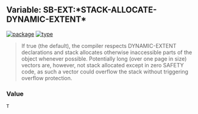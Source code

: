 ## Variable: SB-EXT:\*STACK-ALLOCATE-DYNAMIC-EXTENT\*
[![package](https://img.shields.io/badge/Package-SB--EXT-5f9ea0.svg?style=social&colorA=999999)](../) [![type](https://img.shields.io/badge/Type-Variable-5f9ea0.svg?style=social&colorA=999999)](../#variable) 

> If true (the default), the compiler respects DYNAMIC-EXTENT declarations
> and stack allocates otherwise inaccessible parts of the object whenever
> possible. Potentially long (over one page in size) vectors are, however, not
> stack allocated except in zero SAFETY code, as such a vector could overflow
> the stack without triggering overflow protection.

### Value
```
T
```

